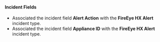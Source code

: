 #### Incident Fields

 - Associated the incident field **Alert Action** with the **FireEye HX Alert** incident type.
 - Associated the incident field **Appliance ID** with the **FireEye HX Alert** incident type.